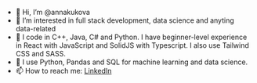 * 👋 Hi, I’m @annakukova
* 👀 I’m interested in full stack development, data science and anyting data-related
* 🌱 I code in C++, Java, C# and Python. I have beginner-level experience in React with JavaScript and SolidJS with Typescript. I also use Tailwind CSS and SASS.
* 🌱 I use Python, Pandas and SQL for machine learning and data science.
* 📫 How to reach me: [LinkedIn](https://www.linkedin.com/in/anna-kukova-b091791a1/)
